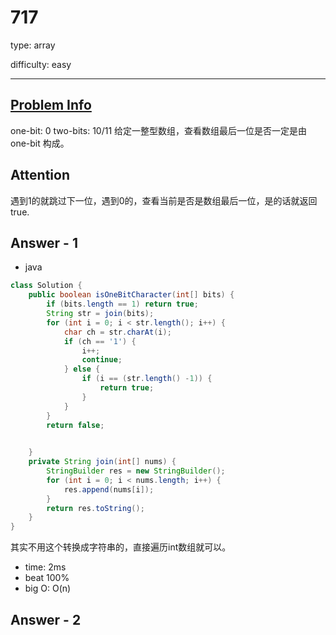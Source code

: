 
# 717
type: array

difficulty: easy

---

## [Problem Info][problem_link]
one-bit: 0
two-bits: 10/11
给定一整型数组，查看数组最后一位是否一定是由 one-bit 构成。

## Attention
遇到1的就跳过下一位，遇到0的，查看当前是否是数组最后一位，是的话就返回true.

## Answer - 1

- java

```java
class Solution {
    public boolean isOneBitCharacter(int[] bits) {
        if (bits.length == 1) return true;
        String str = join(bits);
        for (int i = 0; i < str.length(); i++) {
            char ch = str.charAt(i);
            if (ch == '1') {
                i++;
                continue;
            } else {
                if (i == (str.length() -1)) {
                    return true;
                }
            }
        }
        return false;
        

    }
    private String join(int[] nums) {
        StringBuilder res = new StringBuilder();
        for (int i = 0; i < nums.length; i++) {
            res.append(nums[i]);
        }
        return res.toString();
    }
}
```
其实不用这个转换成字符串的，直接遍历int数组就可以。
- time: 2ms
- beat 100%
- big O: O(n)

## Answer - 2

[problem_link]: https://leetcode-cn.com/problems/1-bit-and-2-bit-characters/

